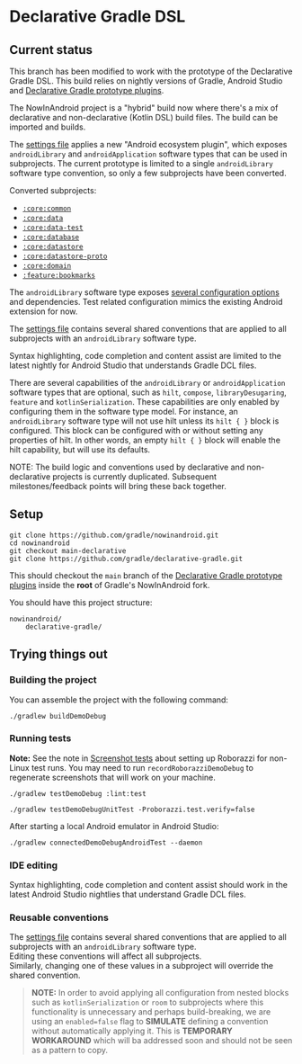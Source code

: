 # Declarative Gradle DSL

## Current status

This branch has been modified to work with the prototype of the Declarative Gradle DSL. This build relies on nightly versions of Gradle, Android Studio and [Declarative Gradle prototype plugins](https://github.com/gradle/declarative-gradle).

The NowInAndroid project is a "hybrid" build now where there's a mix of declarative and non-declarative (Kotlin DSL) build files. The build can be imported and builds.

The [settings file](settings.gradle.dcl) applies a new "Android ecosystem plugin", which exposes `androidLibrary` and `androidApplication` software types that can be used in subprojects. The current prototype is limited to a single `androidLibrary` software type convention, so only a few subprojects have been converted.

Converted subprojects:
- [`:core:common`](core/common/build.gradle.dcl)
- [`:core:data`](core/data/build.gradle.dcl)
- [`:core:data-test`](core/data-test/build.gradle.dcl)
- [`:core:database`](core/database/build.gradle.dcl)
- [`:core:datastore`](core/datastore/build.gradle.dcl)
- [`:core:datastore-proto`](core/datastore-proto/build.gradle.dcl)
- [`:core:domain`](core/domain/build.gradle.dcl)
- [`:feature:bookmarks`](feature/bookmarks/build.gradle.dcl)

The `androidLibrary` software type exposes [several configuration options](https://github.com/gradle/declarative-gradle/blob/main/unified-prototype/unified-plugin/plugin-android/src/main/java/org/gradle/api/experimental/android/library/AndroidLibrary.java) and dependencies. Test related configuration mimics the existing Android extension for now. 

The [settings file](settings.gradle.dcl) contains several shared conventions that are applied to all subprojects with an `androidLibrary` software type.

Syntax highlighting, code completion and content assist are limited to the latest nightly for Android Studio that understands Gradle DCL files.

There are several capabilities of the `androidLibrary` or `androidApplication` software types that are optional, such as `hilt`, `compose`, `libraryDesugaring`, `feature` and `kotlinSerialization`.  These capabilities are only enabled by configuring them in the software type model.  For instance, an `androidLibrary` software type will not use hilt unless its `hilt { }` block is configured.  This block can be configured with or without setting any properties of hilt.  In other words, an empty `hilt { }` block will enable the hilt capability, but will use its defaults.

NOTE: The build logic and conventions used by declarative and non-declarative projects is currently duplicated. Subsequent milestones/feedback points will bring these back together. 

## Setup

```shell
git clone https://github.com/gradle/nowinandroid.git
cd nowinandroid
git checkout main-declarative
git clone https://github.com/gradle/declarative-gradle.git
```

This should checkout the `main` branch of the [Declarative Gradle prototype plugins](https://github.com/gradle/declarative-gradle) inside the **root** of Gradle's NowInAndroid fork. 

You should have this project structure:
```
nowinandroid/
    declarative-gradle/
```

## Trying things out

### Building the project

You can assemble the project with the following command:

```shell
./gradlew buildDemoDebug
```

### Running tests
**Note:** See the note in [Screenshot tests](README.md#screenshot-tests) about setting up Roborazzi for non-Linux test runs. You may need to run `recordRoborazziDemoDebug` to regenerate screenshots that will work on your machine.

```shell
./gradlew testDemoDebug :lint:test
```

```shell
./gradlew testDemoDebugUnitTest -Proborazzi.test.verify=false
```

After starting a local Android emulator in Android Studio:
```shell
./gradlew connectedDemoDebugAndroidTest --daemon
````

### IDE editing

Syntax highlighting, code completion and content assist should work in the latest Android Studio nightlies that understand Gradle DCL files.

### Reusable conventions

The [settings file](settings.gradle.dcl) contains several shared conventions that are applied to all subprojects with an `androidLibrary` software type.  
Editing these conventions will affect all subprojects.  
Similarly, changing one of these values in a subproject will override the shared convention.

> **NOTE:** In order to avoid applying all configuration from nested blocks such as `kotlinSerialization` or `room` to subprojects
> where this functionality is unnecessary and perhaps build-breaking, we are using an `enabled=false` flag to **SIMULATE** defining
> a convention without automatically applying it.  This is **TEMPORARY WORKAROUND** which will ba addressed soon and should not
> be seen as a pattern to copy.